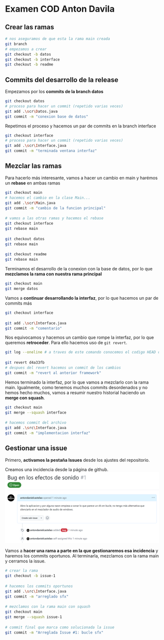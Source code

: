 # Examen COD Anton Davila
## Crear las ramas
```bash
# nos aseguramos de que esta la rama main creada
git branch
# empezamos a crear
git checkout -b datos
git checkout -b interface
git checkout -b readme
```
## Commits del desarrollo de la release
Empezamos por los **commits de la branch datos**
```bash
git checkout datos
# proceso para hacer un commit (repetido varias veces)
git add .\scr\Datos.java
git commit -m "conexion base de datos"
```
Repetimos el proceso y hacemos un par de commits en la branch interface
```bash
git checkout interface
# proceso para hacer un commit (repetido varias veces)
git add .\scr\Interface.java
git commit -m "terminada ventana interfaz"
```
## Mezclar las ramas
Para hacerlo más interesante, vamos a hacer un cambio en main y harémos un **rebase** en ambas ramas
```bash
git checkout main
# hacemos el cambio en la clase Main...
git add .\scr\Main.java
git commit -m "cambio de la funcion principal"

# vamos a las otras ramas y hacemos el rebase
git checkout interface
git rebase main

git checkout datos
git rebase main

git checkout readme
git rebase main
```
Terminamos el desarrollo de la conexion con la base de datos, por lo que **mezclamos la rama con nuestra rama principal**
```bash
git checkout main
git merge datos
```
Vamos a **continuar desarrollando la interfaz**, por lo que hacemos un par de commits más
```bash
git checkout interface

git add .\scr\Interface.java
git commit -m "comentario"
```
Nos equivocamos y hacemos un cambio que rompe la interfaz, por lo que queremos **retroceder**. Para ello hacemos uso de `git revert`.
```bash
git log --oneline # a traves de este comando conocemos el codigo HEAD del utlimo commit en el que es funcional el programa

git revert d4a33fb
# despues del revert hacemos un commit de los cambios
git commit -m "revert al anterior framework"
```
Hemos terminado la interfaz, por lo que vamos a mezclarlo con la rama main. Igualmente, como tenemos muchos commits desordenados y no hemos hecho muchos, vamos a resumir nuestro historial haciendo un **merge con squash**.
```bash
git checkout main
git merge --squash interface

# hacemos commit del archivo
git add .\src\Interface.java
git commit -m "implementacion interfaz"
```
## Gestionar una issue
Primero, **activamos la pestaña Issues** desde los ajustes del repositorio.

Creamos una incidencia desde la página de github.
![img.png](img.png)

Vamos a **hacer una rama a parte en la que gestionaremos esa incidencia** y haremos los commits oportunos. Al terminarla, mezclamos con la rama main y cerramos la issue.
```bash
# crear la rama
git checkout -b issue-1

# hacemos los commits oportunos
git add .\src\Interface.java
git commit -m "arreglado sfx"

# mezclamos con la rama main con squash
git checkout main
git merge --squash issue-1

# commit final que marca como solucionada la issue
git commit -m "Arreglada Issue #1: bucle sfx"
```